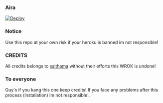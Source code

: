 
### Aira
[![Deploy](https//t.me/Mr_SHRLCK)](https://heroku.com/deploy?template=https://github.com/MR-SHRLCK/aira.git)

### Notice
Use this repo at your own risk if your heroku is banned im not responsible!
### CREDITS
All credits belongs to [saithama]() without their efforts this WROK is undone!
### To everyone
Guy's if you kang this one keep credits! 
If you face any problems after this process (installation) im not responsible!.
